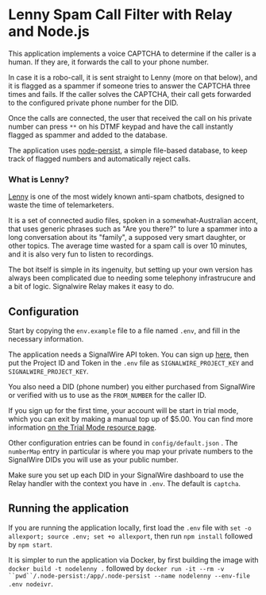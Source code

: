 # Lenny Spam Call Filter with Relay and Node.js

This application implements a voice CAPTCHA to determine if the caller is a human. If they are, it forwards the call to your phone number.

In case it is a robo-call, it is sent straight to Lenny (more on that below), and it is flagged as a spammer if someone tries to answer the CAPTCHA three times and fails. If the caller solves the CAPTCHA, their call gets forwarded to the configured private phone number for the DID.

Once the calls are connected, the user that received the call on his private number can press `**` on his DTMF keypad and have the call instantly flagged as spammer and added to the database.

The application uses [node-persist](https://github.com/simonlast/node-persist), a simple file-based database, to keep track of flagged numbers and automatically reject calls.

### What is Lenny?

[Lenny](https://en.wikipedia.org/wiki/Lenny_(bot)) is one of the most widely known anti-spam chatbots, designed to waste the time of telemarketers.

It is a set of connected audio files, spoken in a somewhat-Australian accent, that uses generic phrases such as "Are you there?" to lure a spammer into a long conversation about its "family", a supposed very smart daughter, or other topics. The average time wasted for a spam call is over 10 minutes, and it is also very fun to listen to recordings.

The bot itself is simple in its ingenuity, but setting up your own version has always been complicated due to needing some telephony infrastrucure and a bit of logic. Signalwire Relay makes it easy to do.

## Configuration

Start by copying the `env.example` file to a file named `.env`, and fill in the necessary information.

The application needs a SignalWire API token. You can sign up [here](https://signalwire.com/signup), then put the Project ID and Token in the `.env` file as `SIGNALWIRE_PROJECT_KEY` and `SIGNALWIRE_PROJECT_KEY`.

You also need a DID (phone number) you either purchased from SignalWire or verified with us to use as the `FROM_NUMBER` for the caller ID.

If you sign up for the first time, your account will be start in trial mode, which you can exit by making a manual top up of $5.00. You can find more information [on the Trial Mode resource page](https://signalwire.com/resources/getting-started/trial-mode).

Other configuration entries can be found in `config/default.json` . The `numberMap` entry in particular is where you map your private numbers to the SignalWire DIDs you will use as your public number.

Make sure you set up each DID in your SignalWire dashboard to use the Relay handler with the context you have in `.env`. The default is `captcha`.

## Running the application

If you are running the application locally, first load  the `.env` file with `set -o allexport; source .env; set +o allexport`, then run `npm install` followed by `npm start`.

It is simpler to run the application via Docker, by first building the image with `docker build -t nodelenny .` followed by `docker run -it --rm -v ``pwd``/.node-persist:/app/.node-persist --name nodelenny --env-file .env nodeivr`.

